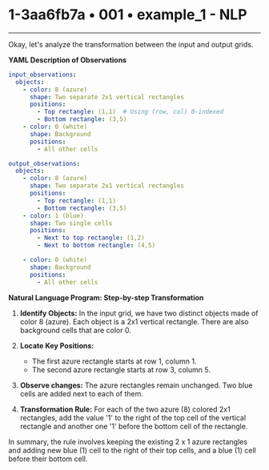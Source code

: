 # 1-3aa6fb7a • 001 • example_1 - NLP

---
Okay, let's analyze the transformation between the input and output grids.

**YAML Description of Observations**

```yaml
input_observations:
  objects:
    - color: 8 (azure)
      shape: Two separate 2x1 vertical rectangles
      positions:
        - Top rectangle: (1,1)  # Using (row, col) 0-indexed
        - Bottom rectangle: (3,5)
    - color: 0 (white)
      shape: Background
      positions:
        - All other cells

output_observations:
  objects:
    - color: 8 (azure)
      shape: Two separate 2x1 vertical rectangles
      positions:
        - Top rectangle: (1,1)
        - Bottom rectangle: (3,5)
    - color: 1 (blue)
      shape: Two single cells
      positions:
        - Next to top rectangle: (1,2)
        - Next to bottom rectangle: (4,5)

    - color: 0 (white)
      shape: Background
      positions:
        - All other cells
```

**Natural Language Program: Step-by-step Transformation**

1.  **Identify Objects:** In the input grid, we have two distinct objects made of color 8 (azure). Each object is a 2x1 vertical rectangle. There are also background cells that are color 0.

2.  **Locate Key Positions:**
    *   The first azure rectangle starts at row 1, column 1.
    *   The second azure rectangle starts at row 3, column 5.

3. **Observe changes:** The azure rectangles remain unchanged. Two blue cells are added next to each of them.

4.  **Transformation Rule:** For each of the two azure (8) colored 2x1 rectangles, add the value '1' to the right of the top cell of the vertical rectangle and another one '1' before the bottom cell of the rectangle.

In summary, the rule involves keeping the existing 2 x 1 azure rectangles and adding new blue (1) cell to the right of their top cells, and a blue (1) cell before their bottom cell.

